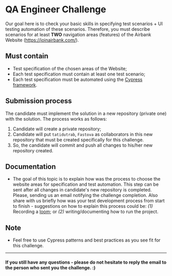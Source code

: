 # QA Engineer Challenge
Our goal here is to check your basic skills in specifying test scenarios + UI testing automation of these scenarios.
Therefore, you must describe scenarios for at least **TWO** navigation areas (features) of the Airbank Website (https://joinairbank.com/).

## Must contain
* Test specification of the chosen areas of the Website;
* Each test specification must contain at least one test scenario;
* Each test specification must be automated using the [Cypress framework](https://docs.cypress.io/guides/overview/why-cypress#End-to-end).

## Submission process
The candidate must implement the solution in a new repository (private one) with the solution. The process works as follows:
1. Candidate will create a private repository;
2. Candidate will put `tatidutrab`, `Fastova` as collaborators in this new repository that must be created specifically for this challenge.
3. So, the candidate will commit and push all changes to his/her new repository created.

## Documentation
* The goal of this topic is to explain how was the process to choose the website areas for specification and test automation. This step can be sent after all changes in candidate's new repository is completed. Please, sending us an email notifying the challenge completion.
Also share with us briefly how was your test development process from start to finish - suggestions on how to explain this process could be: *(1)* Recording a [loom](https://www.loom.com/); or *(2)* writing/documenting how to run the project.

## Note
* Feel free to use Cypress patterns and best practices as you see fit for this challenge.

____________________________________________________________________________________________________

#### If you still have any questions - please do not hesitate to reply the email to the person who sent you the challenge. :)
